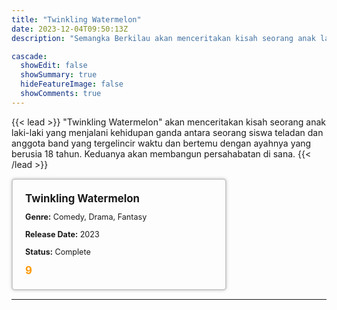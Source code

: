 ```yaml
---
title: "Twinkling Watermelon"
date: 2023-12-04T09:50:13Z
description: "Semangka Berkilau akan menceritakan kisah seorang anak laki-laki yang menjalani kehidupan ganda antara seorang siswa teladan dan anggota band yang tergelincir waktu dan bertemu dengan ayahnya yang berusia 18 tahun. Keduanya akan membangun persahabatan di sana."

cascade:
  showEdit: false
  showSummary: true
  hideFeatureImage: false
  showComments: true
---
```


{{< lead >}}
"Twinkling Watermelon" akan menceritakan kisah seorang anak laki-laki yang menjalani kehidupan ganda antara seorang siswa teladan dan anggota band yang tergelincir waktu dan bertemu dengan ayahnya yang berusia 18 tahun. Keduanya akan membangun persahabatan di sana.
{{< /lead >}}

<style>

/* CSS for the movie information box */
        .movie-box {
            width: 300px;
            padding: 20px;
            border: 2px solid #ccc; /* Border added */
            border-radius: 5px;
            box-shadow: 0 0 5px rgba(0, 0, 0, 0.2);
        }

        /* CSS for movie title */
        .movie-title {
            font-size: 1.2em;
            font-weight: bold;
            margin-bottom: 10px;
        }

        /* CSS for movie details */
        .movie-details {
            font-size: 0.9em;
            margin-bottom: 10px;
        }

        /* CSS for movie rating */
        .movie-rating {
            font-size: 1.2em;
            font-weight: bold;
            color: #ff9900; /* IMDb's rating color */
        }
</style>

 <div class="movie-box">
        <div class="movie-title">Twinkling Watermelon</div>
        <div class="movie-details">
            <p><strong>Genre:</strong> Comedy, Drama, Fantasy</p>
            <p><strong>Release Date:</strong> 2023</p>
            <p><strong>Status:</strong> Complete</p>
        </div>
        <div class="movie-rating">9</div>
    </div>

---